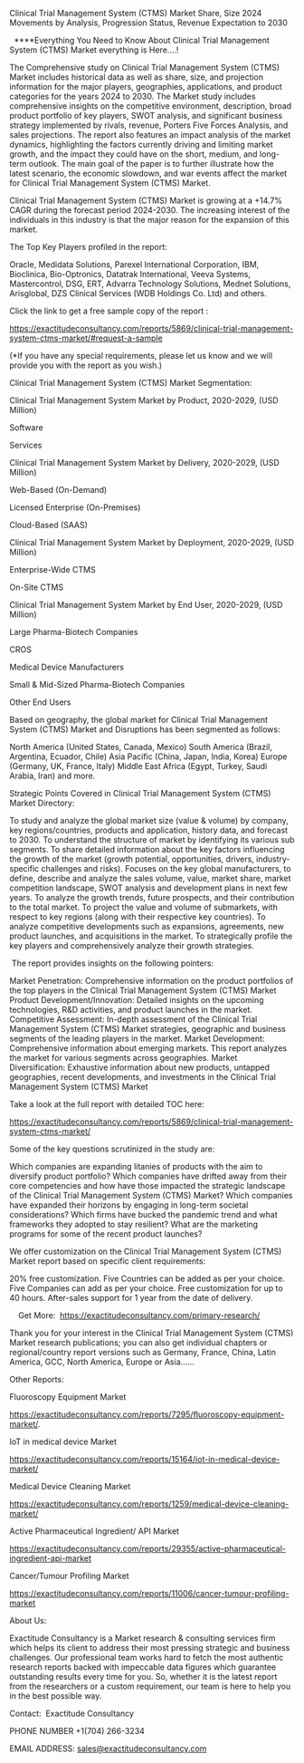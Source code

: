 Clinical Trial Management System (CTMS) Market Share, Size 2024 Movements by Analysis, Progression Status, Revenue Expectation to 2030

  ****Everything You Need to Know About Clinical Trial Management System (CTMS) Market everything is Here....!

The Comprehensive study on Clinical Trial Management System (CTMS) Market includes historical data as well as share, size, and projection information for the major players, geographies, applications, and product categories for the years 2024 to 2030. The Market study includes comprehensive insights on the competitive environment, description, broad product portfolio of key players, SWOT analysis, and significant business strategy implemented by rivals, revenue, Porters Five Forces Analysis, and sales projections. The report also features an impact analysis of the market dynamics, highlighting the factors currently driving and limiting market growth, and the impact they could have on the short, medium, and long-term outlook. The main goal of the paper is to further illustrate how the latest scenario, the economic slowdown, and war events affect the market for Clinical Trial Management System (CTMS) Market.

Clinical Trial Management System (CTMS) Market is growing at a +14.7% CAGR during the forecast period 2024-2030. The increasing interest of the individuals in this industry is that the major reason for the expansion of this market.

The Top Key Players profiled in the report: 

Oracle, Medidata Solutions, Parexel International Corporation, IBM, Bioclinica, Bio-Optronics, Datatrak International, Veeva Systems, Mastercontrol, DSG, ERT, Advarra Technology Solutions, Mednet Solutions, Arisglobal, DZS Clinical Services (WDB Holdings Co. Ltd) and others.

Click the link to get a free sample copy of the report :

https://exactitudeconsultancy.com/reports/5869/clinical-trial-management-system-ctms-market/#request-a-sample

(*If you have any special requirements, please let us know and we will provide you with the report as you wish.)

Clinical Trial Management System (CTMS) Market Segmentation:

Clinical Trial Management System Market by Product, 2020-2029, (USD Million)

Software

Services

Clinical Trial Management System Market by Delivery, 2020-2029, (USD Million)

Web-Based (On-Demand)

Licensed Enterprise (On-Premises)

Cloud-Based (SAAS)

Clinical Trial Management System Market by Deployment, 2020-2029, (USD Million)

Enterprise-Wide CTMS

On-Site CTMS

Clinical Trial Management System Market by End User, 2020-2029, (USD Million)

Large Pharma-Biotech Companies

CROS

Medical Device Manufacturers

Small & Mid-Sized Pharma-Biotech Companies

Other End Users

Based on geography, the global market for Clinical Trial Management System (CTMS) Market and Disruptions has been segmented as follows:

North America (United States, Canada, Mexico)
South America (Brazil, Argentina, Ecuador, Chile)
Asia Pacific (China, Japan, India, Korea)
Europe (Germany, UK, France, Italy)
Middle East Africa (Egypt, Turkey, Saudi Arabia, Iran) and more.

Strategic Points Covered in Clinical Trial Management System (CTMS) Market Directory:

To study and analyze the global market size (value & volume) by company, key regions/countries, products and application, history data, and forecast to 2030.
To understand the structure of market by identifying its various sub segments.
To share detailed information about the key factors influencing the growth of the market (growth potential, opportunities, drivers, industry-specific challenges and risks).
Focuses on the key global manufacturers, to define, describe and analyze the sales volume, value, market share, market competition landscape, SWOT analysis and development plans in next few years.
To analyze the growth trends, future prospects, and their contribution to the total market.
To project the value and volume of submarkets, with respect to key regions (along with their respective key countries).
To analyze competitive developments such as expansions, agreements, new product launches, and acquisitions in the market.
To strategically profile the key players and comprehensively analyze their growth strategies.

 The report provides insights on the following pointers:

Market Penetration: Comprehensive information on the product portfolios of the top players in the Clinical Trial Management System (CTMS) Market
Product Development/Innovation: Detailed insights on the upcoming technologies, R&D activities, and product launches in the market.
Competitive Assessment: In-depth assessment of the Clinical Trial Management System (CTMS) Market strategies, geographic and business segments of the leading players in the market.
Market Development: Comprehensive information about emerging markets. This report analyzes the market for various segments across geographies.
Market Diversification: Exhaustive information about new products, untapped geographies, recent developments, and investments in the Clinical Trial Management System (CTMS) Market

Take a look at the full report with detailed TOC here:

https://exactitudeconsultancy.com/reports/5869/clinical-trial-management-system-ctms-market/

Some of the key questions scrutinized in the study are:

Which companies are expanding litanies of products with the aim to diversify product portfolio?
Which companies have drifted away from their core competencies and how have those impacted the strategic landscape of the Clinical Trial Management System (CTMS) Market?
Which companies have expanded their horizons by engaging in long-term societal considerations?
Which firms have bucked the pandemic trend and what frameworks they adopted to stay resilient?
What are the marketing programs for some of the recent product launches?

We offer customization on the Clinical Trial Management System (CTMS) Market report based on specific client requirements:

20% free customization.
Five Countries can be added as per your choice.
Five Companies can add as per your choice.
Free customization for up to 40 hours.
After-sales support for 1 year from the date of delivery.

    Get More:  https://exactitudeconsultancy.com/primary-research/

Thank you for your interest in the Clinical Trial Management System (CTMS) Market research publications; you can also get individual chapters or regional/country report versions such as Germany, France, China, Latin America, GCC, North America, Europe or Asia……

Other Reports:

Fluoroscopy Equipment Market

https://exactitudeconsultancy.com/reports/7295/fluoroscopy-equipment-market/.

IoT in medical device Market

https://exactitudeconsultancy.com/reports/15164/iot-in-medical-device-market/

Medical Device Cleaning Market

https://exactitudeconsultancy.com/reports/1259/medical-device-cleaning-market/

Active Pharmaceutical Ingredient/ API Market

https://exactitudeconsultancy.com/reports/29355/active-pharmaceutical-ingredient-api-market

Cancer/Tumour Profiling Market

https://exactitudeconsultancy.com/reports/11006/cancer-tumour-profiling-market

About Us:

Exactitude Consultancy is a Market research & consulting services firm which helps its client to address their most pressing strategic and business challenges. Our professional team works hard to fetch the most authentic research reports backed with impeccable data figures which guarantee outstanding results every time for you. So, whether it is the latest report from the researchers or a custom requirement, our team is here to help you in the best possible way.

Contact:  Exactitude Consultancy

PHONE NUMBER +1(704) 266-3234

EMAIL ADDRESS: sales@exactitudeconsultancy.com
